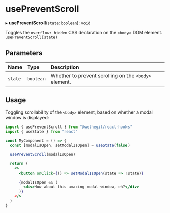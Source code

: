 # usePreventScroll

▸ **usePreventScroll**(`state`: `boolean`): `void`

Toggles the `overflow: hidden` CSS declaration on the `<body>` DOM element.
`usePreventScroll(state)`

## Parameters

| Name | Type | Description |
| :------ | :------ | :------ |
| `state` | `boolean` | Whether to prevent scrolling on the `<body>` element. |

## Usage

Toggling scrollability of the `<body>` element, based on whether a modal window is displayed:

```jsx
import { usePreventScroll } from "@wethegit/react-hooks"
import { useState } from "react"

const MyComponent = () => {
  const [modalIsOpen, setModalIsOpen] = useState(false)

  usePreventScroll(modalIsOpen)

  return (
    <>
      <button onClick={() => setModalIsOpen(state => !state)}

      {modalIsOpen && (
        <div>How about this amazing modal window, eh?</div>
      )}
    </>
  )
}
```
